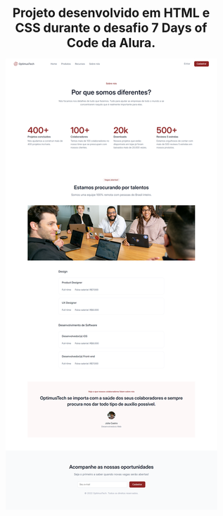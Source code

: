 <div align="center">
<h1>Projeto desenvolvido em HTML e CSS durante o desafio 7 Days of Code da Alura.</h1>
<img src="img/screencapture-127-0-0-1-5500-index-html-2024-09-11-14_30_16.png">
</div>
 
 
